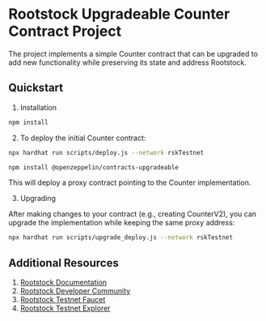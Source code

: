 # Rootstock Upgradeable Counter Contract Project

The project implements a simple Counter contract that can be upgraded to add new functionality while preserving its state and address Rootstock.

## Quickstart

1. Installation

```bash
npm install
```

2. To deploy the initial Counter contract:

```bash
npx hardhat run scripts/deploy.js --network rskTestnet
```

```bash
npm install @openzeppelin/contracts-upgradeable
```

This will deploy a proxy contract pointing to the Counter implementation.

3. Upgrading

After making changes to your contract (e.g., creating CounterV2), you can upgrade the implementation while keeping the same proxy address:

```bash
npx hardhat run scripts/upgrade_deploy.js --network rskTestnet
```

## Additional Resources

1. [Rootstock Documentation](https://dev.rootstock.io/)
2. [Rootstock Developer Community](http://discord.gg/rootstock)
3. [Rootstock Testnet Faucet](https://faucet.rootstock.io/)
4. [Rootstock Testnet Explorer](https://rootstock-testnet.blockscout.com/)
